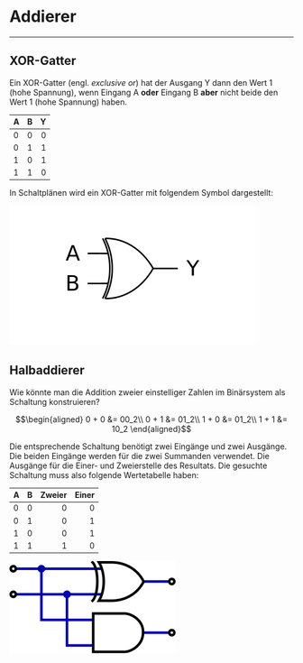 # Addierer
---

## XOR-Gatter

Ein XOR-Gatter (engl. *exclusive or*) hat der Ausgang Y dann den Wert 1 (hohe Spannung), wenn Eingang A **oder** Eingang B **aber** nicht beide den Wert 1 (hohe Spannung) haben.

| A   | B   |   Y |
|:--- |:--- | ---:|
| 0   | 0   |   0 |
| 0   | 1   |   1 |
| 1   | 0   |   1 |
| 1   | 1   |   0 |

In Schaltplänen wird ein XOR-Gatter mit folgendem Symbol dargestellt:

![Symbol für ein XOR-Gatter](./xor-gate.svg)


## Halbaddierer

Wie könnte man die Addition zweier einstelliger Zahlen im Binärsystem als Schaltung konstruieren?

$$\begin{aligned}
0 + 0 &= 00_2\\
0 + 1 &= 01_2\\
1 + 0 &= 01_2\\
1 + 1 &= 10_2
\end{aligned}$$

Die entsprechende Schaltung benötigt zwei Eingänge und zwei Ausgänge. Die beiden Eingänge werden für die zwei Summanden verwendet. Die Ausgänge für die Einer- und Zweierstelle des Resultats. Die gesuchte Schaltung muss also folgende Wertetabelle haben:

| A   | B   | Zweier | Einer |
|:--- |:--- | ------:| -----:|
| 0   | 0   |      0 |     0 |
| 0   | 1   |      0 |     1 |
| 1   | 0   |      0 |     1 |
| 1   | 1   |      1 |     0 |


![](./half-adder.svg)
